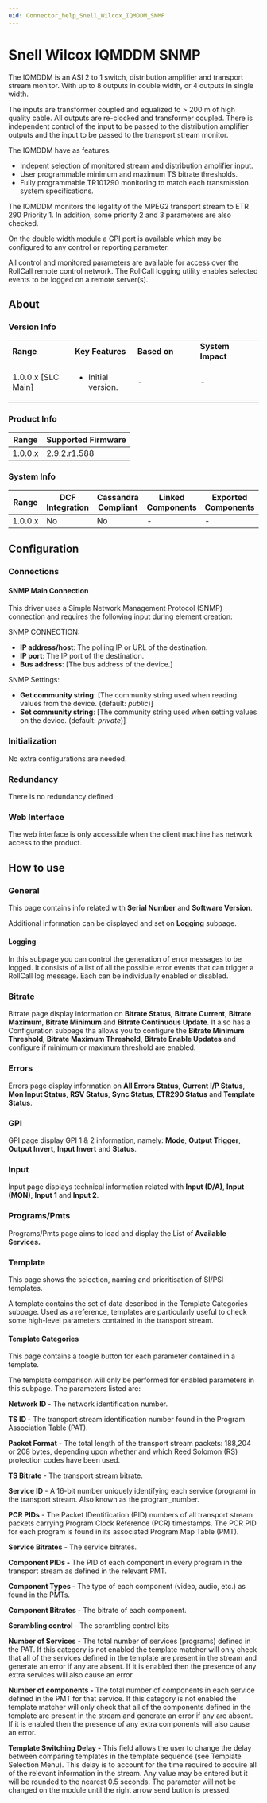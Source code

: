 ```yaml
---
uid: Connector_help_Snell_Wilcox_IQMDDM_SNMP
---
```


# Snell Wilcox IQMDDM SNMP

The IQMDDM is an ASI 2 to 1 switch, distribution amplifier and transport stream monitor. With up to 8 outputs in double width, or 4 outputs in single width.

The inputs are transformer coupled and equalized to \> 200 m of high quality cable. All outputs are re-clocked and transformer coupled. There is independent control of the input to be passed to the distribution amplifier outputs and the input to be passed to the transport stream monitor.

The IQMDDM have as features:

- Indepent selection of monitored stream and distribution amplifier input.
- User programmable minimum and maximum TS bitrate thresholds.
- Fully programmable TR101290 monitoring to match each transmission system specifications.

The IQMDDM monitors the legality of the MPEG2 transport stream to ETR 290 Priority 1. In addition, some priority 2 and 3 parameters are also checked.

On the double width module a GPI port is available which may be configured to any control or reporting parameter.

All control and monitored parameters are available for access over the RollCall remote control network. The RollCall logging utility enables selected events to be logged on a remote server(s).

## About

### Version Info

<table>
<colgroup>
<col style="width: 25%" />
<col style="width: 25%" />
<col style="width: 25%" />
<col style="width: 25%" />
</colgroup>
<tbody>
<tr class="odd">
<td><strong>Range</strong></td>
<td><strong>Key Features</strong></td>
<td><strong>Based on</strong></td>
<td><strong>System Impact</strong></td>
</tr>
<tr class="even">
<td>1.0.0.x [SLC Main]</td>
<td><ul>
<li>Initial version.</li>
</ul></td>
<td>-</td>
<td>-</td>
</tr>
</tbody>
</table>

### Product Info

| **Range** | **Supported Firmware** |
|-----------|------------------------|
| 1.0.0.x   | 2.9.2.r1.588           |

### System Info

| **Range** | **DCF Integration** | **Cassandra Compliant** | **Linked Components** | **Exported Components** |
|-----------|---------------------|-------------------------|-----------------------|-------------------------|
| 1.0.0.x   | No                  | No                      | \-                    | \-                      |



## Configuration

### Connections

#### SNMP Main Connection

This driver uses a Simple Network Management Protocol (SNMP) connection and requires the following input during element creation:

SNMP CONNECTION:

- **IP address/host**: The polling IP or URL of the destination.
- **IP port**: The IP port of the destination.
- **Bus address**: \[The bus address of the device.\]

SNMP Settings:

- **Get community string**: \[The community string used when reading values from the device. (default: *public*)\]
- **Set community string**: \[The community string used when setting values on the device. (default: *private*)\]

### Initialization

No extra configurations are needed.

### Redundancy

There is no redundancy defined.

### Web Interface

The web interface is only accessible when the client machine has network access to the product.

## How to use

### General

This page contains info related with **Serial Number** and **Software Version**.

Additional information can be displayed and set on **Logging** subpage.

#### Logging

In this subpage you can control the generation of error messages to be logged. It consists of a list of all the possible error events that can trigger a RollCall log message. Each can be individually enabled or disabled.

### Bitrate

Bitrate page display information on **Bitrate Status**, **Bitrate Current**, **Bitrate Maximum**, **Bitrate Minimum** and **Bitrate Continuous Update**. It also has a Configuration subpage tha allows you to configure the **Bitrate Minimum Threshold**, **Bitrate Maximum Threshold**, **Bitrate Enable Updates** and configure if minimum or maximum threshold are enabled.

### Errors

Errors page display information on **All Errors Status**, **Current I/P Status**, **Mon Input Status**, **RSV Status**, **Sync Status**, **ETR290 Status** and **Template Status**.

### GPI

GPI page display GPI 1 & 2 information, namely: **Mode**, **Output Trigger**, **Output Invert**, **Input Invert** and **Status**.

### Input

Input page displays technical information related with **Input (D/A)**, **Input (MON)**, **Input 1** and **Input 2**.

### Programs/Pmts

Programs/Pmts page aims to load and display the List of **Available Services.**

### Template

This page shows the selection, naming and prioritisation of SI/PSI templates.

A template contains the set of data described in the Template Categories subpage. Used as a reference, templates are particularly useful to check some high-level parameters contained in the transport stream.

#### Template Categories

This page contains a toogle button for each parameter contained in a template.

The template comparison will only be performed for enabled parameters in this subpage. The parameters listed are:

**Network ID -** The network identification number.

**TS ID -** The transport stream identification number found in the Program Association Table (PAT).

**Packet Format -** The total length of the transport stream packets: 188,204 or 208 bytes, depending upon whether and which Reed Solomon (RS) protection codes have been used.

**TS Bitrate** - The transport stream bitrate.

**Service ID** - A 16-bit number uniquely identifying each service (program) in the transport stream. Also known as the program_number.

**PCR PIDs** - The Packet IDentification (PID) numbers of all transport stream packets carrying Program Clock Reference (PCR) timestamps. The PCR PID for each program is found in its associated Program Map Table (PMT).

**Service Bitrates** - The service bitrates.

**Component PIDs -** The PID of each component in every program in the transport stream as defined in the relevant PMT.

**Component Types -** The type of each component (video, audio, etc.) as found in the PMTs.

**Component Bitrates -** The bitrate of each component.

**Scrambling control** - The scrambling control bits

**Number of Services** - The total number of services (programs) defined in the PAT. If this category is not enabled the template matcher will only check that all of the services defined in the template are present in the stream and generate an error if any are absent. If it is enabled then the presence of any extra services will also cause an error.

**Number of components -** The total number of components in each service defined in the PMT for that service. If this category is not enabled the template matcher will only check that all of the components defined in the template are present in the stream and generate an error if any are absent. If it is enabled then the presence of any extra components will also cause an error.

**Template Switching Delay -** This field allows the user to change the delay between comparing templates in the template sequence (see Template Selection Menu). This delay is to account for the time required to acquire all of the relevant information in the stream. Any value may be entered but it will be rounded to the nearest 0.5 seconds. The parameter will not be changed on the module until the right arrow send button is pressed.
